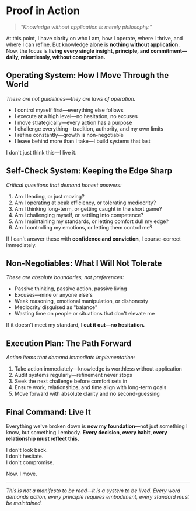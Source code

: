# Proof in Action

> *"Knowledge without application is merely philosophy."*

At this point, I have clarity on who I am, how I operate, where I thrive, and where I can refine. But knowledge alone is **nothing without application.** Now, the focus is **living every single insight, principle, and commitment—daily, relentlessly, without compromise.**

## Operating System: How I Move Through the World

*These are not guidelines—they are laws of operation.*

- I control myself first—everything else follows
- I execute at a high level—no hesitation, no excuses
- I move strategically—every action has a purpose
- I challenge everything—tradition, authority, and my own limits
- I refine constantly—growth is non-negotiable
- I leave behind more than I take—I build systems that last

I don't just think this—I live it.

## Self-Check System: Keeping the Edge Sharp

*Critical questions that demand honest answers:*

1. Am I leading, or just moving?
2. Am I operating at peak efficiency, or tolerating mediocrity?
3. Am I thinking long-term, or getting caught in the short game?
4. Am I challenging myself, or settling into competence?
5. Am I maintaining my standards, or letting comfort dull my edge?
6. Am I controlling my emotions, or letting them control me?

If I can't answer these with **confidence and conviction**, I course-correct immediately.

## Non-Negotiables: What I Will Not Tolerate

*These are absolute boundaries, not preferences:*

- Passive thinking, passive action, passive living
- Excuses—mine or anyone else's
- Weak reasoning, emotional manipulation, or dishonesty
- Mediocrity disguised as "balance"
- Wasting time on people or situations that don't elevate me

If it doesn't meet my standard, **I cut it out—no hesitation.**

## Execution Plan: The Path Forward

*Action items that demand immediate implementation:*

1. Take action immediately—knowledge is worthless without application
2. Audit systems regularly—refinement never stops
3. Seek the next challenge before comfort sets in
4. Ensure work, relationships, and time align with long-term goals
5. Move forward with absolute clarity and no second-guessing

## Final Command: Live It

Everything we've broken down is **now my foundation**—not just something I know, but something I embody. **Every decision, every habit, every relationship must reflect this.**

I don't look back.  
I don't hesitate.  
I don't compromise.  

Now, I move.

---

*This is not a manifesto to be read—it is a system to be lived. Every word demands action, every principle requires embodiment, every standard must be maintained.*